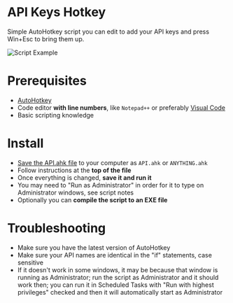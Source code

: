 
# API Keys Hotkey

Simple AutoHotkey script you can edit to add your API keys and press Win+Esc to bring them up.

![Script Example](https://github.com/asheroto/api-keys-hotkey/raw/master/script-example.gif)

# Prerequisites

-  [AutoHotkey](https://www.autohotkey.com/)
- Code editor **with line numbers**, like `Notepad++` or preferably [Visual Code](https://code.visualstudio.com/)
- Basic scripting knowledge  

# Install

-  [Save the API.ahk file](https://raw.githubusercontent.com/asheroto/api-keys-hotkey/master/API.ahk) to your computer as `API.ahk` or `ANYTHING.ahk`
- Follow instructions at the **top of the file**
- Once everything is changed, **save it and run it**
- You may need to "Run as Administrator" in order for it to type on Administrator windows, see script notes
- Optionally you can **compile the script to an EXE file**

# Troubleshooting
- Make sure you have the latest version of AutoHotkey
- Make sure your API names are identical in the "if" statements, case sensitive
- If it doesn't work in some windows, it may be because that window is running as Administrator; run the script as Administrator and it should work then; you can run it in Scheduled Tasks with "Run with highest privileges" checked and then it will automatically start as Administrator